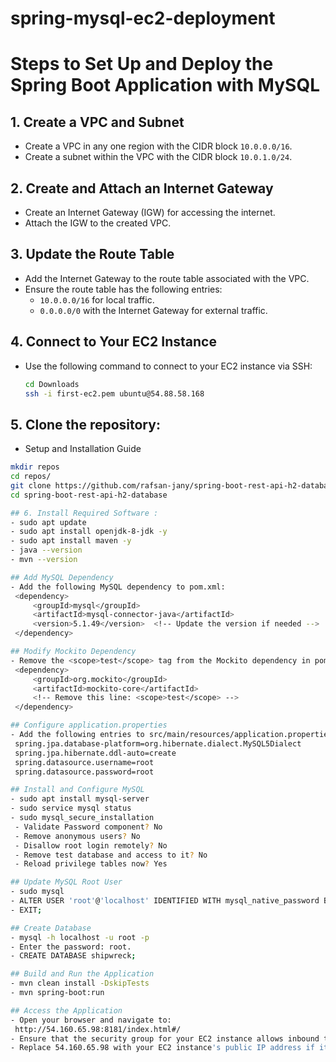 # spring-mysql-ec2-deployment

# Steps to Set Up and Deploy the Spring Boot Application with MySQL

## 1. Create a VPC and Subnet
- Create a VPC in any one region with the CIDR block `10.0.0.0/16`.
- Create a subnet within the VPC with the CIDR block `10.0.1.0/24`.

## 2. Create and Attach an Internet Gateway
- Create an Internet Gateway (IGW) for accessing the internet.
- Attach the IGW to the created VPC.

## 3. Update the Route Table
- Add the Internet Gateway to the route table associated with the VPC.
- Ensure the route table has the following entries:
  - `10.0.0.0/16` for local traffic.
  - `0.0.0.0/0` with the Internet Gateway for external traffic.

## 4. Connect to Your EC2 Instance
- Use the following command to connect to your EC2 instance via SSH:
  ```bash
  cd Downloads
  ssh -i first-ec2.pem ubuntu@54.88.58.168

## 5. Clone the repository:
- Setup and Installation Guide
 ```bash
mkdir repos
cd repos/
git clone https://github.com/rafsan-jany/spring-boot-rest-api-h2-database.git
cd spring-boot-rest-api-h2-database  

## 6. Install Required Software :
- sudo apt update  
- sudo apt install openjdk-8-jdk -y  
- sudo apt install maven -y  
- java --version  
- mvn --version  

## Add MySQL Dependency  
- Add the following MySQL dependency to pom.xml:  
  <dependency>  
      <groupId>mysql</groupId>  
      <artifactId>mysql-connector-java</artifactId>  
      <version>5.1.49</version>  <!-- Update the version if needed -->  
  </dependency>  

## Modify Mockito Dependency  
- Remove the <scope>test</scope> tag from the Mockito dependency in pom.xml:  
  <dependency>  
      <groupId>org.mockito</groupId>  
      <artifactId>mockito-core</artifactId>  
      <!-- Remove this line: <scope>test</scope> -->  
  </dependency>  

## Configure application.properties  
- Add the following entries to src/main/resources/application.properties:  
  spring.jpa.database-platform=org.hibernate.dialect.MySQL5Dialect  
  spring.jpa.hibernate.ddl-auto=create  
  spring.datasource.username=root  
  spring.datasource.password=root  

## Install and Configure MySQL  
- sudo apt install mysql-server  
- sudo service mysql status  
- sudo mysql_secure_installation  
  - Validate Password component? No  
  - Remove anonymous users? No  
  - Disallow root login remotely? No  
  - Remove test database and access to it? No  
  - Reload privilege tables now? Yes  

## Update MySQL Root User  
- sudo mysql  
- ALTER USER 'root'@'localhost' IDENTIFIED WITH mysql_native_password BY 'root';  
- EXIT;  

## Create Database  
- mysql -h localhost -u root -p  
- Enter the password: root.  
- CREATE DATABASE shipwreck;  

## Build and Run the Application  
- mvn clean install -DskipTests  
- mvn spring-boot:run  

## Access the Application  
- Open your browser and navigate to:  
  http://54.160.65.98:8181/index.html#/  
- Ensure that the security group for your EC2 instance allows inbound traffic on port 8181.  
- Replace 54.160.65.98 with your EC2 instance's public IP address if it changes.  
